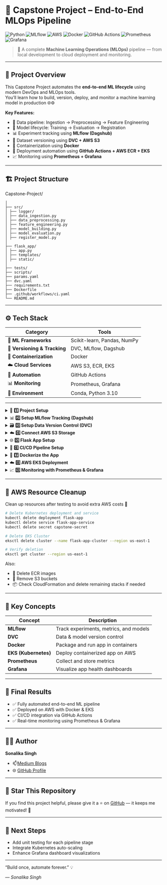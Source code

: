 # 🚀 Capstone Project – End-to-End MLOps Pipeline

![Python](https://img.shields.io/badge/Python-3.10-blue?logo=python)
![MLflow](https://img.shields.io/badge/MLflow-Tracking-orange?logo=mlflow)
![AWS](https://img.shields.io/badge/AWS-EKS%20|%20S3%20|%20ECR-orange?logo=amazonaws)
![Docker](https://img.shields.io/badge/Docker-Containerization-blue?logo=docker)
![GitHub Actions](https://img.shields.io/badge/CI/CD-GitHub%20Actions-2088FF?logo=githubactions)
![Prometheus](https://img.shields.io/badge/Prometheus-Monitoring-red?logo=prometheus)
![Grafana](https://img.shields.io/badge/Grafana-Dashboard-orange?logo=grafana)

> 🧠 A complete **Machine Learning Operations (MLOps)** pipeline — from local development to cloud deployment and monitoring.

---

## 🧩 Project Overview

This Capstone Project automates the **end-to-end ML lifecycle** using modern DevOps and MLOps tools.  
You’ll learn how to build, version, deploy, and monitor a machine learning model in production 🌐⚙️

**Key Features:**
- 🧮 Data pipeline: Ingestion → Preprocessing → Feature Engineering  
- 🤖 Model lifecycle: Training → Evaluation → Registration  
- 📊 Experiment tracking using **MLflow (Dagshub)**  
- 💾 Dataset versioning using **DVC + AWS S3**  
- 🐳 Containerization using **Docker**  
- 🔁 Deployment automation using **GitHub Actions + AWS ECR + EKS**  
- 📈 Monitoring using **Prometheus + Grafana**

---

## 🏗️ Project Structure


Capstone-Project/
```
│
├── src/
│ ├── logger/
│ ├── data_ingestion.py
│ ├── data_preprocessing.py
│ ├── feature_engineering.py
│ ├── model_building.py
│ ├── model_evaluation.py
│ ├── register_model.py
│
├── flask_app/
│ ├── app.py
│ ├── templates/
│ ├── static/
│
├── tests/
├── scripts/
├── params.yaml
├── dvc.yaml
├── requirements.txt
├── Dockerfile
├── .github/workflows/ci.yaml
└── README.md
```
---

## ⚙️ Tech Stack

| Category | Tools |
|-----------|--------|
| 🧠 **ML Frameworks** | Scikit-learn, Pandas, NumPy |
| 💾 **Versioning & Tracking** | DVC, MLflow, Dagshub |
| 🐳 **Containerization** | Docker |
| ☁️ **Cloud Services** | AWS S3, ECR, EKS |
| 🔁 **Automation** | GitHub Actions |
| 📊 **Monitoring** | Prometheus, Grafana |
| 🧰 **Environment** | Conda, Python 3.10 |

---

</details>
<details> <summary>🧰 <b>1️⃣ Project Setup</b></summary>

```bash
# Create virtual environment
conda create -n atlas python=3.10
conda activate atlas

# Install template
pip install cookiecutter
cookiecutter -c v1 https://github.com/drivendata/cookiecutter-data-science

# Rename and initialize repo
mv src.models src.model
git add .
git commit -m "Initial setup"
git push
```

</details> 

<details> <summary>📊 <b>2️⃣ Setup MLflow Tracking (Dagshub)</b></summary>

- Go to Dagshub Dashboard
- Create a new repo and connect your GitHub repository
- Copy the MLflow tracking URL & integrate it into your notebooks
- Install dependencies

```bash
pip install dagshub mlflow
```
</details> 

<details> <summary>🗃️ <b>3️⃣ Setup Data Version Control (DVC)</b></summary>
  
```bash
dvc init
mkdir local_s3
dvc remote add -d mylocal local_s3
```

Add these files:
- dvc.yaml
- params.yaml

Then run:

```bash
dvc repro
dvc status
git add .
git commit -m "DVC pipeline ready"
git push
```

</details>
<details> <summary>☁️ <b>4️⃣ Connect AWS S3 Storage</b></summary>
  
```bash
pip install dvc[s3] awscli
aws configure
dvc remote add -d myremote s3://<your-bucket-name>
dvc push
```

</details>
<details> <summary>🌐 <b>5️⃣ Flask App Setup</b></summary>

```bash
cd flask_app
pip install flask
python app.py
```

Your local app will be available at

```cpp
👉 http://127.0.0.1:5000
```

</details>
<details> <summary>🤖 <b>6️⃣ CI/CD Pipeline Setup</b></summary>

- Add .github/workflows/ci.yaml
- Generate a token from Dagshub → Settings → Tokens
- Save token in GitHub → Secrets → CAPSTONE_TEST
- Add testing directories:

```bash
tests/
scripts/
```

</details>
<details> <summary>🐳 <b>7️⃣ Dockerize the App</b></summary>

```bash
cd flask_app
pip install pipreqs
pipreqs . --force
cd ..
docker build -t capstone-app:latest .
docker run -p 8888:5000 -e CAPSTONE_TEST=<your_token> capstone-app:latest
```

</details>
<details> <summary>☁️ <b>8️⃣ AWS EKS Deployment</b></summary>

```bash
eksctl create cluster --name flask-app-cluster --region us-east-1 \
--nodegroup-name flask-app-nodes --node-type t3.small \
--nodes 1 --nodes-min 1 --nodes-max 1 --managed
```

Then check:

```bash
aws eks list-clusters
kubectl get nodes
kubectl get svc flask-app-service
```

Visit your deployed app via:

```cpp
http://<external-ip>:5000
```

</details>
<details> <summary>📈 <b>9️⃣ Monitoring with Prometheus & Grafana</b></summary>
  
🧭 Prometheus (Port 9090)

```bash
wget https://github.com/prometheus/prometheus/releases/download/v2.46.0/prometheus-2.46.0.linux-amd64.tar.gz
tar -xvzf prometheus-2.46.0.linux-amd64.tar.gz
sudo mv prometheus /etc/prometheus
sudo mv /etc/prometheus/prometheus /usr/local/bin/
```

Update config file:

```yaml
scrape_configs:
  - job_name: "flask-app"
    static_configs:
      - targets: ["<external-ip>:5000"]
```

Run:

```bash
/usr/local/bin/prometheus --config.file=/etc/prometheus/prometheus.yml
```

📊 Grafana (Port 3000)

```bash
wget https://dl.grafana.com/oss/release/grafana_10.1.5_amd64.deb
sudo apt install ./grafana_10.1.5_amd64.deb -y
sudo systemctl start grafana-server
sudo systemctl enable grafana-server
```

Access at:

```cpp
👉 http://<ec2-public-ip>:3000 (admin / admin)
```
</details>


---


## 🧹 AWS Resource Cleanup

Clean up resources after testing to avoid extra AWS costs 💸

```bash
# Delete Kubernetes deployment and service
kubectl delete deployment flask-app
kubectl delete service flask-app-service
kubectl delete secret capstone-secret

# Delete EKS Cluster
eksctl delete cluster --name flask-app-cluster --region us-east-1

# Verify deletion
eksctl get cluster --region us-east-1

```
Also:
- 🧹 Delete ECR images
- 🧺 Remove S3 buckets
- 📦 Check CloudFormation and delete remaining stacks if needed

---


## 🧩 Key Concepts

| Concept              | Description                            |
| -------------------- | -------------------------------------- |
| **MLflow**           | Track experiments, metrics, and models |
| **DVC**              | Data & model version control           |
| **Docker**           | Package and run app in containers      |
| **EKS (Kubernetes)** | Deploy containerized app on AWS        |
| **Prometheus**       | Collect and store metrics              |
| **Grafana**          | Visualize app health dashboards        |

---

## 🏁 Final Results

- ✅ Fully automated end-to-end ML pipeline
- ✅ Deployed on AWS with Docker & EKS
- ✅ CI/CD integration via GitHub Actions
- ✅ Real-time monitoring using Prometheus & Grafana

---

## 👩‍💻 Author
**Sonalika Singh**
- 📫[Medium Blogs](https://medium.com/@singhsonalika5)
- 🌐 [GitHub Profile](https://github.com/Sonalikasingh17)

---

## 🌟 Star This Repository

If you find this project helpful, please give it a ⭐ on [GitHub](https://github.com/Sonalikasingh17/Capstone-Project)
 — it keeps me motivated! 💪

---

## 🧭 Next Steps

 - Add unit testing for each pipeline stage
 - Integrate Kubernetes auto-scaling
 - Enhance Grafana dashboard visualizations

 ---

“Build once, automate forever.” 💡

— *Sonalika Singh*
